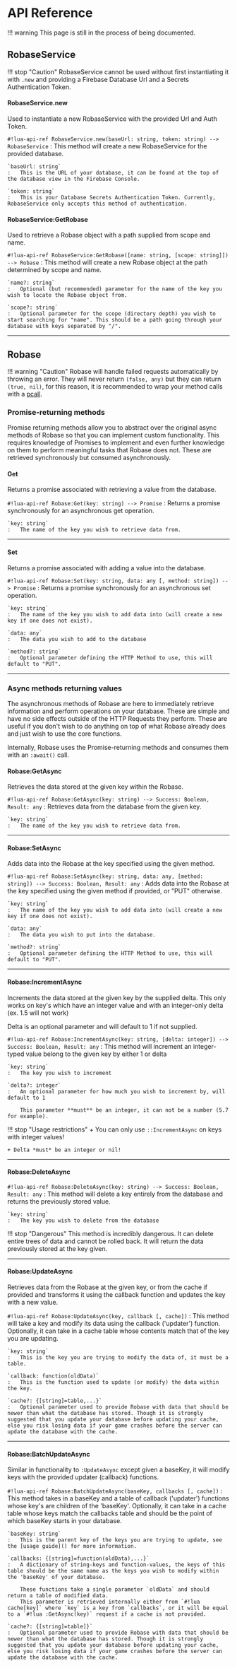 # API Reference

!!! warning 
    This page is still in the process of being documented.

## RobaseService
!!! stop "Caution"
    RobaseService cannot be used without first instantiating it with `.new` and providing a Firebase Database Url and a Secrets Authentication Token.

#### RobaseService.new

Used to instantiate a new RobaseService with the provided Url and Auth Token.

`#!lua-api-ref RobaseService.new(baseUrl: string, token: string) --> RobaseService`
: This method will create a new RobaseService for the provided database.

    `baseUrl: string`
    :   This is the URL of your database, it can be found at the top of the database view in the Firebase Console.

    `token: string`
    :   This is your Database Secrets Authentication Token. Currently, RobaseService only accepts this method of authentication.

#### RobaseService:GetRobase

Used to retrieve a Robase object with a path supplied from scope and name.

`#!lua-api-ref RobaseService:GetRobase([name: string, [scope: string]]) --> Robase`
:   This method will create a new Robase object at the path determined by scope and name.

    `name?: string`
    :   Optional (but recommended) parameter for the name of the key you wish to locate the Robase object from.

    `scope?: string`
    :   Optional parameter for the scope (directory depth) you wish to start searching for "name". This should be a path going through your database with keys separated by "/".

---

## Robase
!!! warning "Caution"
    Robase will handle failed requests automatically by throwing an error. They will never return `(false, any)` but they can return `(true, nil)`, for this reason, it is recommended to wrap your method calls with a [pcall](https://developer.roblox.com/en-us/api-reference/lua-docs/Lua-Globals).

### Promise-returning methods

Promise returning methods allow you to abstract over the original async methods of Robase so that you can implement custom functionality. This requires knowledge of Promises to implement and even further knowledge on them to perform meaningful tasks that Robase does not. These are retrieved synchronously but consumed asynchronously.

#### Get

Returns a promise associated with retrieving a value from the database.

`#!lua-api-ref Robase:Get(key: string) --> Promise`
:   Returns a promise synchronously for an asynchronous get operation.

    `key: string`
    :   The name of the key you wish to retrieve data from.

---

#### Set

Returns a promise associated with adding a value into the database.

`#!lua-api-ref Robase:Set(key: string, data: any [, method: string]) --> Promise`
:   Returns a promise synchronously for an asynchronous set operation.

    `key: string`
    :   The name of the key you wish to add data into (will create a new key if one does not exist).

    `data: any`
    :   The data you wish to add to the database

    `method?: string`
    :   Optional parameter defining the HTTP Method to use, this will default to "PUT".

---

### Async methods returning values

The asynchronous methods of Robase are here to immediately retrieve information and perform operations on your database. These are simple and have no side effects outside of the HTTP Requests they perform. 
These are useful if you don't wish to do anything on top of what Robase already does and just wish to use the core functions.

Internally, Robase uses the Promise-returning methods and consumes them with an `:await()` call.

#### Robase:GetAsync

Retrieves the data stored at the given key within the Robase.

`#!lua-api-ref Robase:GetAsync(key: string) --> Success: Boolean, Result: any`
:   Retrieves data from the database from the given key.

    `key: string`
    :   The name of the key you wish to retrieve data from.

---

#### Robase:SetAsync

Adds data into the Robase at the key specified using the given method.

`#!lua-api-ref Robase:SetAsync(key: string, data: any, [method: string]) --> Success: Boolean, Result: any`
:   Adds data into the Robase at the key specified using the given method if provided, or "PUT" otherwise.

    `key: string`
    :   The name of the key you wish to add data into (will create a new key if one does not exist).

    `data: any`
    :   The data you wish to put into the database.

    `method?: string`
    :   Optional parameter defining the HTTP Method to use, this will default to "PUT".

---

#### Robase:IncrementAsync

Increments the data stored at the given key by the supplied delta. This only works on key's which have an integer value and with an integer-only delta (ex. 1.5 will not work)

Delta is an optional parameter and will default to 1 if not supplied.

`#!lua-api-ref Robase:IncrementAsync(key: string, [delta: integer]) --> Success: Boolean, Result: any`
:   This method will increment an integer-typed value belong to the given key by either 1 or delta

    `key: string`
    :   The key you wish to increment

    `delta?: integer`
    :   An optional parameter for how much you wish to increment by, will default to 1

        This parameter **must** be an integer, it can not be a number (5.7 for example).

!!! stop "Usage restrictions"
    + You can only use `::IncrementAsync` on keys with integer values!

    + Delta *must* be an integer or nil!

---

#### Robase:DeleteAsync
`#!lua-api-ref Robase:DeleteAsync(key: string) --> Success: Boolean, Result: any`
:   This method will delete a key entirely from the database and returns the previously stored value.

    `key: string`
    :   The key you wish to delete from the database

!!! stop "Dangerous"
    This method is incredibly dangerous. It can delete entire trees of data and cannot be rolled back. It will return the data previously stored at the key given.

---

#### Robase:UpdateAsync

Retrieves data from the Robase at the given key, or from the cache if provided and transforms it using the callback function and updates the key with a new value.

`#!lua-api-ref Robase:UpdateAsync(key, callback [, cache])`
:   This method will take a key and modify its data using the callback ('updater') function. Optionally, it can take in a cache table whose contents match that of the key you are updating.

    `key: string`
    :   This is the key you are trying to modify the data of, it must be a table.

    `callback: function(oldData)`
    :   This is the function used to update (or modify) the data within the key.

    `cache?: {[string]=table,...}`
    :   Optional parameter used to provide Robase with data that should be newer than what the database has stored. Though it is strongly suggested that you update your database before updating your cache, else you risk losing data if your game crashes before the server can update the database with the cache.

---

#### Robase:BatchUpdateAsync

Similar in functionality to `:UpdateAsync` except given a baseKey, it will modify keys with the provided updater (callback) functions.

`#!lua-api-ref Robase:BatchUpdateAsync(baseKey, callbacks [, cache])`
:   This method takes in a baseKey and a table of callback ('updater') functions whose key's are children of the 'baseKey'. Optionally, it can take in a cache table whose keys match the callbacks table and should be the point of which baseKey starts in your database.

    `baseKey: string`
    :   This is the parent key of the keys you are trying to update, see the [usage guide]() for more information.

    `callbacks: {[string]=function(oldData),...}`
    :   A dictionary of string-keys and function-values, the keys of this table should be the same name as the keys you wish to modify within the 'baseKey' of your database. 
        
        These functions take a single parameter `oldData` and should return a table of modified data.        
        This parameter is retrieved internally either from `#!lua cache[key]` where `key` is a key from `callbacks`, or it will be equal to a `#!lua :GetAsync(key)` request if a cache is not provided.

    `cache?: {[string]=table]}`
    :   Optional parameter used to provide Robase with data that should be newer than what the database has stored. Though it is strongly suggested that you update your database before updating your cache, else you risk losing data if your game crashes before the server can update the database with the cache.